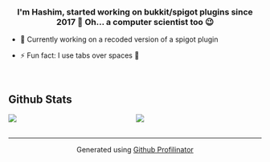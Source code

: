 ### <div align="center">I'm Hashim, started working on bukkit/spigot plugins since 2017 🚀 Oh... a computer scientist too 😉</div>  
  

- 🌱 Currently working on a recoded version of a spigot plugin  
  

- ⚡ Fun fact: I use tabs over spaces 💪  
  

<br/>  


## Github Stats  
<img src="https://github-readme-stats.vercel.app/api/top-langs/?username=LuckyLuckiest&hide_border=true&layout=compact" align="left" />  

<div align="center"><img src="https://github-readme-stats.vercel.app/api?username=LuckyLuckiest&show_icons=true&count_private=true&hide_border=true" align="center" /></div>
<br />

----
<div align="center">Generated using <a href="https://profilinator.rishav.dev/" target="_blank">Github Profilinator</a></div>
